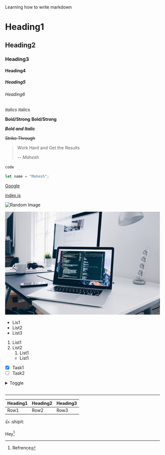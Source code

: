 <!-- Normal Text -->

Learning how to write markdown

<!-- Headings -->

# Heading1

## Heading2

### Heading3

#### Heading4

##### Heading5

###### Heading6

<!-- Bold and Italic -->

_italics_
_italics_

**Bold/Strong**
**Bold/Strong**

**_Bold and Italic_**

<!-- Strikethrough -->

~~Strike Through~~

<!-- Quotes -->

> Work Hard and Get the Results
>
> -- <cite>Mahesh</cite>

<!-- code -->

`code`

```JavaScript
let name = "Mahesh";
```

<!-- Links -->

[Google](www.google.com 'Google')

<!-- Relative Links -->

[index.js](./index.js)

<!-- Images -->

![Random Image](https://myoctocat.com/assets/images/base-octocat.svg)

![Code](./images/code.jpeg)

<!-- Lists -->

- Lis1
- List2
- List3

1. List1
1. List2
   1. List1
   - List1

<!-- Task List -->

- [x] Task1
- [ ] Task2

<!-- Toggle -->
<details>
    <summary>Toggle</summary>

- I can write
- check Markdown
</details>

## <!-- Lines -->

---

<!-- Tables -->

| Heading1 | Heading2 | Heading3 |
| -------- | -------- | -------- |
| Row1     | Row2     | Row3     |

<!-- Emojis -->

:+1:
:shipit:

<!-- Footnotes -->

Hey[^1]
[^1]: Refrence
